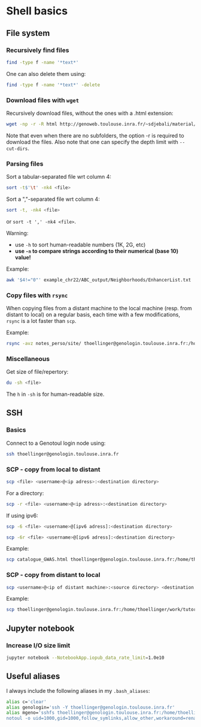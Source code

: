 # Shell basics

## File system

### Recursively find files

```bash
find -type f -name '*text*'
```

One can also delete them using:
```bash
find -type f -name '*text*' -delete
```

### Download files with `wget`
Recursively download files, without the ones with a .html extension:

```bash
wget -np -r -R html http://genoweb.toulouse.inra.fr/~sdjebali/material/
```

Note that even when there are no subfolders, the option -r is required to download the files. Also note that one can specify the depth limit with `--cut-dirs`.

### Parsing files

Sort a tabular-separated file wrt column 4:

```bash
sort -t$'\t' -nk4 <file>
```

Sort a ","-separated file wrt column 4:

```bash
sort -t, -nk4 <file>
```

or `sort -t ',' -nk4 <file>`.

Warning:

* use `-h` to sort human-readable numbers (1K, 2G, etc)
* **use `-n` to compare strings according to their numerical (base 10) value!**

Example:

```bash
awk '$4!="0"' example_chr22/ABC_output/Neighborhoods/EnhancerList.txt |sort -t$'\t' -nk4
```

### Copy files with `rsync`

When copying files from a distant machine to the local machine (resp. from distant to local) on a regular basis, each time with a few modifications, `rsync` is a lot faster than `scp`.

Example:

```bash
rsync -avz notes_perso/site/ thoellinger@genologin.toulouse.inra.fr:/home/thoellinger/public_html/notes_perso/
```

### Miscellaneous

Get size of file/repertory: 

```bash
du -sh <file>
```

The `h` in `-sh` is for human-readable size.

## SSH

### Basics

Connect to a Genotoul login node using:
```bash
ssh thoellinger@genologin.toulouse.inra.fr
```

### SCP - copy from local to distant

```bash
scp <file> <username>@<ip adress>:<destination directory>
```

For a directory:

```bash
scp -r <file> <username>@<ip adress>:<destination directory>
```

If using ipv6:

```bash
scp -6 <file> <username>@[ipv6 adress]:<destination directory>
```

```bash
scp -6r <file> <username>@[ipv6 adress]:<destination directory>
```

Example:

```bash
scp catalogue_GWAS.html thoellinger@genologin.toulouse.inra.fr:/home/thoellinger/public_html/autoupdate/GWAS_catalog.html
```

### SCP - copy from distant to local
```bash
scp <username>@<ip of distant machine>:<source directory> <destination directory on the local machine>
```

Example:

```bash
scp thoellinger@genologin.toulouse.inra.fr:/home/thoellinger/work/tutorial/DATA/*.zip .
```

## Jupyter notebook

### Increase I/O size limit

```bash
jupyter notebook --NotebookApp.iopub_data_rate_limit=1.0e10
```

## Useful aliases

I always include the following aliases in my `.bash_aliases`:

```bash
alias c='clear'
alias genologin='ssh -Y thoellinger@genologin.toulouse.inra.fr'
alias mgeno='sshfs thoellinger@genologin.toulouse.inra.fr:/home/thoellinger /home/hoellinger/mnt/ge\
notoul -o uid=1000,gid=1000,follow_symlinks,allow_other,workaround=rename'
```
